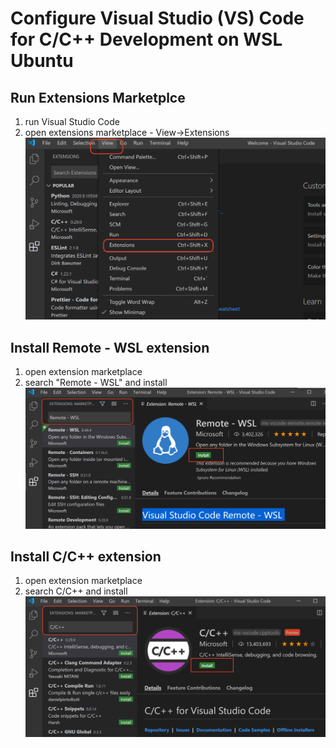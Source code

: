 # Configure Visual Studio (VS) Code for C/C++ Development on WSL Ubuntu

## Run Extensions Marketplce

1. run Visual Studio Code
2. open extensions marketplace - View->Extensions
![Extensions](View-Extensions.png)

## Install Remote - WSL extension

1. open extension marketplace
2. search "Remote - WSL" and install
![Remote WSL](Remote-WSL.png)

## Install C/C++ extension

1. open extension marketplace
2. search C/C++ and install
![C/C++ Extension](CPPExtension.png)

